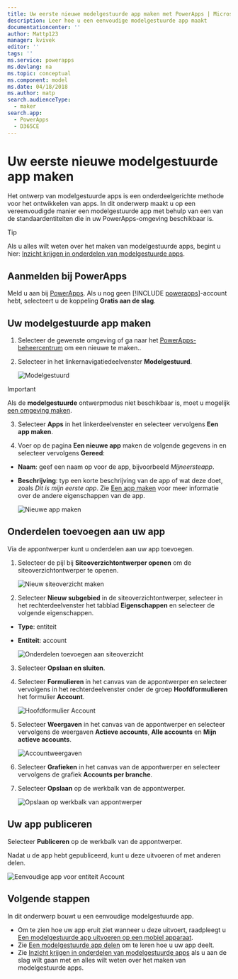 ```yaml
---
title: Uw eerste nieuwe modelgestuurde app maken met PowerApps | Microsoft Docs
description: Leer hoe u een eenvoudige modelgestuurde app maakt
documentationcenter: ''
author: Mattp123
manager: kvivek
editor: ''
tags: ''
ms.service: powerapps
ms.devlang: na
ms.topic: conceptual
ms.component: model
ms.date: 04/18/2018
ms.author: matp
search.audienceType:
  - maker
search.app:
  - PowerApps
  - D365CE
---
```


# <a name="build-your-first-model-driven-app-from-scratch"></a>Uw eerste nieuwe modelgestuurde app maken
Het ontwerp van modelgestuurde apps is een onderdeelgerichte methode voor het ontwikkelen van apps. In dit onderwerp maakt u op een vereenvoudigde manier een modelgestuurde app met behulp van een van de standaardentiteiten die in uw PowerApps-omgeving beschikbaar is.

> [!TIP]
> Als u alles wilt weten over het maken van modelgestuurde apps, begint u hier: [Inzicht krijgen in onderdelen van modelgestuurde apps](model-driven-app-components.md). 

## <a name="sign-in-to-powerapps"></a>Aanmelden bij PowerApps
Meld u aan bij [PowerApps](https://web.powerapps.com/). Als u nog geen [!INCLUDE [powerapps](../../includes/powerapps.md)]-account hebt, selecteert u de koppeling **Gratis aan de slag**. 

## <a name="create-your-model-driven-app"></a>Uw modelgestuurde app maken

1.  Selecteer de gewenste omgeving of ga naar het [PowerApps-beheercentrum](https://admin.powerapps.com/) om een nieuwe te maken..
2.  Selecteer in het linkernavigatiedeelvenster **Modelgestuurd**. 

    ![Modelgestuurd](media/build-first-model-driven-app/choose-design-mode.png)

  > [!IMPORTANT]
  > Als de **modelgestuurde** ontwerpmodus niet beschikbaar is, moet u mogelijk [een omgeving maken](https://docs.microsoft.com/powerapps/administrator/create-environment).   

3. Selecteer **Apps** in het linkerdeelvenster en selecteer vervolgens **Een app maken**.

4.  Voer op de pagina **Een nieuwe app** maken de volgende gegevens in en selecteer vervolgens **Gereed**: 
  - **Naam**: geef een naam op voor de app, bijvoorbeeld *Mijneersteapp*. 
  - **Beschrijving**: typ een korte beschrijving van de app of wat deze doet, zoals *Dit is mijn eerste app*.
Zie [Een app maken](https://docs.microsoft.com/dynamics365/customer-engagement/customize/create-edit-app#create-an-app) voor meer informatie over de andere eigenschappen van de app.
 
    ![Nieuwe app maken](media/build-first-model-driven-app/create-new-app.png)

## <a name="add-components-to-your-app"></a>Onderdelen toevoegen aan uw app
Via de appontwerper kunt u onderdelen aan uw app toevoegen.
1.  Selecteer de pijl bij **Siteoverzichtontwerper openen** om de siteoverzichtontwerper te openen. 

    ![Nieuw siteoverzicht maken](media/build-first-model-driven-app/new-sitemap.png)

2.  Selecteer **Nieuw subgebied** in de siteoverzichtontwerper, selecteer in het rechterdeelvenster het tabblad **Eigenschappen** en selecteer de volgende eigenschappen.
  - **Type**: entiteit
  - **Entiteit**: account

    ![Onderdelen toevoegen aan siteoverzicht](media/build-first-model-driven-app/sitemap.png)

3.  Selecteer **Opslaan en sluiten**.
4.  Selecteer **Formulieren** in het canvas van de appontwerper en selecteer vervolgens in het rechterdeelvenster onder de groep **Hoofdformulieren** het formulier **Account**.

    ![Hoofdformulier Account](media/build-first-model-driven-app/main-form.png)

5.  Selecteer **Weergaven** in het canvas van de appontwerper en selecteer vervolgens de weergaven **Actieve accounts**, **Alle accounts** en **Mijn actieve accounts**.

    ![Accountweergaven](media/build-first-model-driven-app/views.png)

6. Selecteer **Grafieken** in het canvas van de appontwerper en selecteer vervolgens de grafiek **Accounts per branche**.
7. Selecteer **Opslaan** op de werkbalk van de appontwerper.

    ![Opslaan op werkbalk van appontwerper](media/build-first-model-driven-app/app-designer-toolbar.png)
 
<!-- ##  Validate your app
This step checks for component dependencies that are required for the app to work, but haven't yet been added to the app. 

1. On the app designer canvas, select the component that indicates a dependency, such as the **Forms** component. Then, on the right-pane select the **Required** tab, expand **Entity Dependencies** and then select all required dependencies. 

    ![Add dependencies](media/build-first-model-driven-app/resolve-dependencies.png)

2. Select **Add Dependencies**.
3. On the app designer toolbar, select **Save**.  -->

## <a name="publish-your-app"></a>Uw app publiceren
Selecteer **Publiceren** op de werkbalk van de appontwerper.

Nadat u de app hebt gepubliceerd, kunt u deze uitvoeren of met anderen delen.

![Eenvoudige app voor entiteit Account](media/build-first-model-driven-app/accounts-quickstart-app.png)

## <a name="next-steps"></a>Volgende stappen
In dit onderwerp bouwt u een eenvoudige modelgestuurde app. 
- Om te zien hoe uw app eruit ziet wanneer u deze uitvoert, raadpleegt u [Een modelgestuurde app uitvoeren op een mobiel apparaat](../../user/run-app-client-model-driven.md).
- Zie [Een modelgestuurde app delen](share-model-driven-app.md) om te leren hoe u uw app deelt.
- Zie [Inzicht krijgen in onderdelen van modelgestuurde apps](model-driven-app-components.md) als u aan de slag wilt gaan met en alles wilt weten over het maken van modelgestuurde apps.
